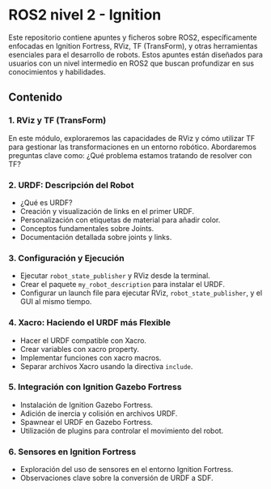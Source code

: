 # ROS2 nivel 2 - Ignition

Este repositorio contiene apuntes y ficheros sobre ROS2, específicamente enfocadas en Ignition Fortress, RViz, TF (TransForm), y otras herramientas esenciales para el desarrollo de robots. Estos apuntes están diseñados para usuarios con un nivel intermedio en ROS2 que buscan profundizar en sus conocimientos y habilidades.

## Contenido

### 1. RViz y TF (TransForm)
En este módulo, exploraremos las capacidades de RViz y cómo utilizar TF para gestionar las transformaciones en un entorno robótico. Abordaremos preguntas clave como: ¿Qué problema estamos tratando de resolver con TF?

### 2. URDF: Descripción del Robot
- ¿Qué es URDF?
- Creación y visualización de links en el primer URDF.
- Personalización con etiquetas de material para añadir color.
- Conceptos fundamentales sobre Joints.
- Documentación detallada sobre joints y links.

### 3. Configuración y Ejecución
- Ejecutar `robot_state_publisher` y RViz desde la terminal.
- Crear el paquete `my_robot_description` para instalar el URDF.
- Configurar un launch file para ejecutar RViz, `robot_state_publisher`, y el GUI al mismo tiempo.

### 4. Xacro: Haciendo el URDF más Flexible
- Hacer el URDF compatible con Xacro.
- Crear variables con xacro property.
- Implementar funciones con xacro macros.
- Separar archivos Xacro usando la directiva `include`.

### 5. Integración con Ignition Gazebo Fortress
- Instalación de Ignition Gazebo Fortress.
- Adición de inercia y colisión en archivos URDF.
- Spawnear el URDF en Gazebo Fortress.
- Utilización de plugins para controlar el movimiento del robot.

### 6. Sensores en Ignition Fortress
- Exploración del uso de sensores en el entorno Ignition Fortress.
- Observaciones clave sobre la conversión de URDF a SDF.
